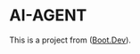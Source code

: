 # AI-AGENT

This is a project from ([Boot.Dev](https://www.boot.dev/courses/build-ai-agent-python)).
